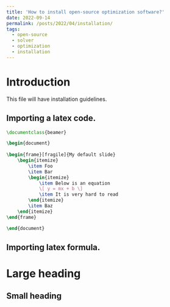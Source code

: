 ```yaml
---
title: 'How to install open-source optimization software?'
date: 2022-09-14
permalink: /posts/2022/04/installation/
tags:
  - open-source
  - solver
  - optimization
  - installation
---
```


Introduction
======

This file will have installation guidelines.


Importing a latex code.
------
```latex
\documentclass{beamer}

\begin{document}
	
\begin{frame}[fragile]{My default slide}
	\begin{itemize}
		\item Foo
		\item Bar
		\begin{itemize}
			\item Below is an equation
			\[ y = mx + b \]
			\item It is very hard to read
		\end{itemize}
		\item Baz
	\end{itemize}
\end{frame}

\end{document}
```

Importing latex formula.
------



Large heading
======

Small heading
------
